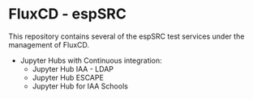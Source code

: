 # FluxCD - espSRC 

This repository contains several of the espSRC test services under the management of FluxCD.

- Jupyter Hubs with Continuous integration:  
  - Jupyter Hub IAA - LDAP 
  - Jupyter Hub ESCAPE 
  - Jupyter Hub for IAA Schools 
